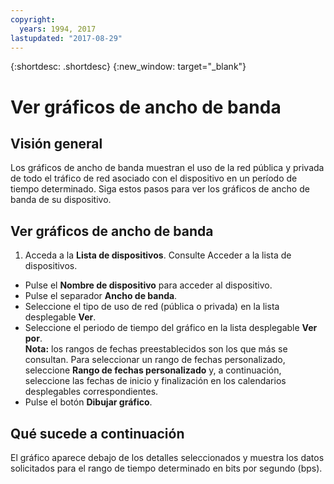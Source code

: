 ```yaml
---
copyright:
  years: 1994, 2017
lastupdated: "2017-08-29"
---
```


{:shortdesc: .shortdesc}
{:new_window: target="_blank"}

# Ver gráficos de ancho de banda

## Visión general

Los gráficos de ancho de banda muestran el uso de la red pública y privada de todo el tráfico de red asociado con el dispositivo en un período de tiempo determinado. Siga estos pasos para ver los gráficos de ancho de banda de su dispositivo.

## Ver gráficos de ancho de banda

1. Acceda a la **Lista de dispositivos**. Consulte Acceder a la lista de dispositivos.
* Pulse el **Nombre de dispositivo** para acceder al dispositivo.
* Pulse el separador **Ancho de banda**.
* Seleccione el tipo de uso de red (pública o privada) en la lista desplegable **Ver**.
* Seleccione el periodo de tiempo del gráfico en la lista desplegable **Ver por**.<br/>**Nota:** los rangos de fechas preestablecidos son los que más se consultan. Para seleccionar un rango de fechas personalizado, seleccione **Rango de fechas personalizado** y, a continuación, seleccione las fechas de inicio y finalización en los calendarios desplegables correspondientes.
* Pulse el botón **Dibujar gráfico**.

## Qué sucede a continuación

El gráfico aparece debajo de los detalles seleccionados y muestra los datos solicitados para el rango de tiempo determinado en bits por segundo (bps).
